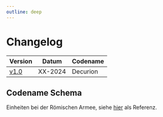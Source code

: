 ```yaml
---
outline: deep
---
```


# Changelog

| Version               | Datum   | Codename            |
| -------               | ----    | --------            |
| [v1.0](./v1.0 "v1.0") | XX-2024 | Decurion            |

## Codename Schema

Einheiten bei der Römischen Armee, siehe [hier](https://en.wikipedia.org/wiki/List_of_Roman_army_unit_types "Einheiten der römischen Armee") als Referenz.
